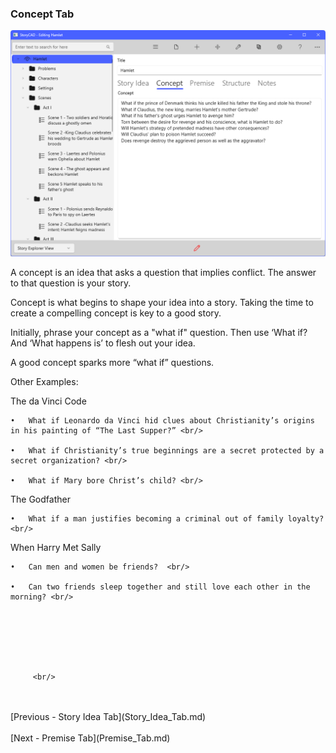 ### Concept Tab ###


![](Overview-Concept-Tab.png)

A concept is an idea that asks a question that implies conflict.  The answer to that question is your story.   <br/>

Concept is what begins to shape your idea into a story. Taking the time to create a compelling concept is key to a good story.  <br/>

Initially, phrase your concept as a "what if" question. Then use ‘What if? And ‘What happens is’ to flesh out your idea.  <br/>

A good concept sparks more “what if” questions. <br/>

Other Examples: <br/>

The da Vinci Code <br/>

	•	What if Leonardo da Vinci hid clues about Christianity’s origins in his painting of “The Last Supper?” <br/>

	•	What if Christianity’s true beginnings are a secret protected by a secret organization? <br/>

	•	What if Mary bore Christ’s child? <br/>


The Godfather <br/>

	•	What if a man justifies becoming a criminal out of family loyalty? <br/>


When Harry Met Sally <br/>

	•	Can men and women be friends?  <br/>

	•	Can two friends sleep together and still love each other in the morning? <br/>







		 <br/>

 <br/>
 <br/>
[Previous - Story Idea Tab](Story_Idea_Tab.md) <br/>
 <br/>
[Next - Premise Tab](Premise_Tab.md) <br/>
 <br/>
